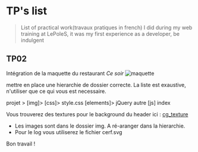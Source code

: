 # TP's list
> List of practical work(travaux pratiques in french) I did during my web training at LePoleS, it was my first experience as a developer, be indulgent

## TP02
Intégration de la maquette du restaurant *Ce soir*
![maquette](maquette.jpg)

mettre en place une hierarchie de dossier correcte.
La liste est exaustive, n'utiliser que ce qui vous est necessaire.

  projet >
    [img]>
    [css]>
      style.css
    [elements]>
      jQuery
      autre
    [js]
    index

Vous trouverez des textures pour le background du header ici :
  [cg_texture]('http://www.textures.com/browse/bare/45356')


* Les images sont dans le dossier img. A ré-aranger dans la hierarchie.
* Pour le log vous utiliserez le fichier cerf.svg

Bon travail !
